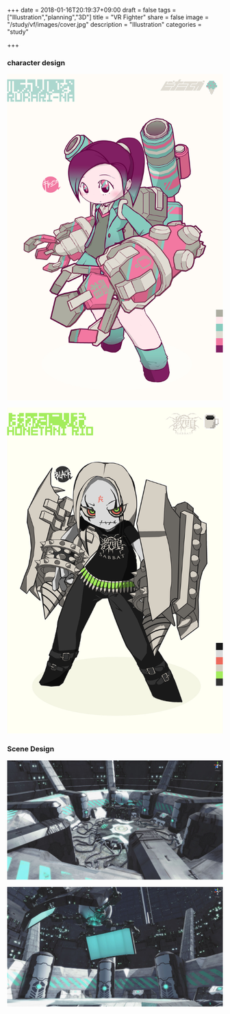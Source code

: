 +++
date = 2018-01-16T20:19:37+09:00
draft = false
tags = ["Illustration","planning","3D"]
title = "VR Fighter"
share = false
image = "/study/vf/images/cover.jpg"
description = "Illustration"
categories = "study"

+++

### character design

![](images/cover.jpg)

![](images/vf_00.jpg)

### Scene Design

![](images/vf_01.jpg)

![](images/vf_02.jpg)
